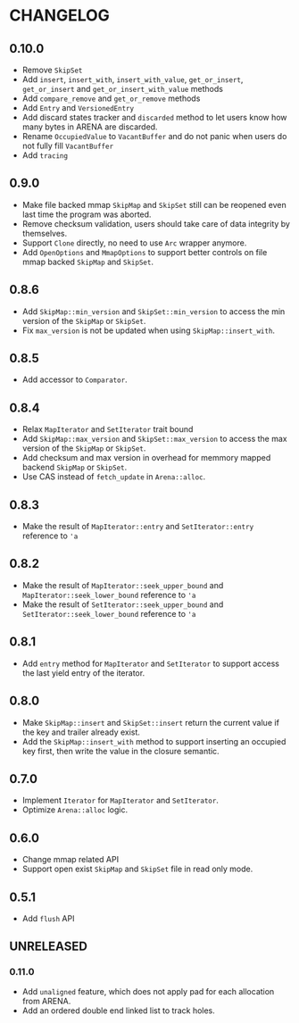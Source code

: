 # CHANGELOG

## 0.10.0

- Remove `SkipSet`
- Add `insert`, `insert_with`, `insert_with_value`, `get_or_insert`, `get_or_insert` and `get_or_insert_with_value` methods
- Add `compare_remove` and `get_or_remove` methods
- Add `Entry` and `VersionedEntry`
- Add discard states tracker and `discarded` method to let users know how many bytes in ARENA are discarded.
- Rename `OccupiedValue` to `VacantBuffer` and do not panic when users do not fully fill `VacantBuffer`
- Add `tracing`

## 0.9.0

- Make file backed mmap `SkipMap` and `SkipSet` still can be reopened even last time the program was aborted.
- Remove checksum validation, users should take care of data integrity by themselves.
- Support `Clone` directly, no need to use `Arc` wrapper anymore.
- Add `OpenOptions` and `MmapOptions` to support better controls on file mmap backed `SkipMap` and `SkipSet`.

## 0.8.6

- Add `SkipMap::min_version` and `SkipSet::min_version` to access the min version of the `SkipMap` or `SkipSet`.
- Fix `max_version` is not be updated when using `SkipMap::insert_with`.

## 0.8.5

- Add accessor to `Comparator`.

## 0.8.4

- Relax `MapIterator` and `SetIterator` trait bound
- Add `SkipMap::max_version` and `SkipSet::max_version` to access the max version of the `SkipMap` or `SkipSet`.
- Add checksum and max version in overhead for memmory mapped backend `SkipMap` or `SkipSet`.
- Use CAS instead of `fetch_update` in `Arena::alloc`.

## 0.8.3

- Make the result of `MapIterator::entry` and `SetIterator::entry` reference to `'a`

## 0.8.2

- Make the result of `MapIterator::seek_upper_bound` and `MapIterator::seek_lower_bound` reference to `'a`
- Make the result of `SetIterator::seek_upper_bound` and `SetIterator::seek_lower_bound` reference to `'a`

## 0.8.1

- Add `entry` method for `MapIterator` and `SetIterator` to support access the last yield entry of the iterator.

## 0.8.0

- Make `SkipMap::insert` and `SkipSet::insert` return the current value if the key and trailer already exist.
- Add the `SkipMap::insert_with` method to support inserting an occupied key first, then write the value in the closure semantic.

## 0.7.0

- Implement `Iterator` for `MapIterator` and `SetIterator`.
- Optimize `Arena::alloc` logic.

## 0.6.0

- Change mmap related API
- Support open exist `SkipMap` and `SkipSet` file in read only mode.

## 0.5.1

- Add `flush` API

## UNRELEASED

### 0.11.0

- Add `unaligned` feature, which does not apply pad for each allocation from ARENA.
- Add an ordered double end linked list to track holes.
